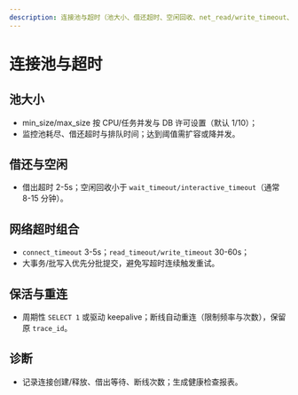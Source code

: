 ```yaml
---
description: 连接池与超时（池大小、借还超时、空闲回收、net_read/write_timeout、保活）
---
```

# 连接池与超时

## 池大小
- min_size/max_size 按 CPU/任务并发与 DB 许可设置（默认 1/10）；
- 监控池耗尽、借还超时与排队时间；达到阈值需扩容或降并发。

## 借还与空闲
- 借出超时 2-5s；空闲回收小于 `wait_timeout/interactive_timeout`（通常 8-15 分钟）。

## 网络超时组合
- `connect_timeout` 3-5s；`read_timeout/write_timeout` 30-60s；
- 大事务/批写入优先分批提交，避免写超时连续触发重试。

## 保活与重连
- 周期性 `SELECT 1` 或驱动 keepalive；断线自动重连（限制频率与次数），保留原 `trace_id`。

## 诊断
- 记录连接创建/释放、借出等待、断线次数；生成健康检查报表。